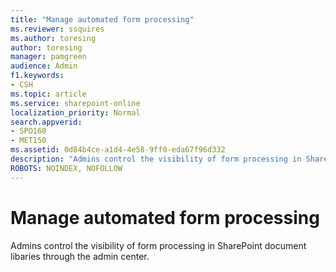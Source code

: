 ```yaml
---
title: "Manage automated form processing"
ms.reviewer: ssquires
ms.author: toresing
author: toresing
manager: pamgreen
audience: Admin
f1.keywords:
- CSH
ms.topic: article
ms.service: sharepoint-online
localization_priority: Normal
search.appverid:
- SPO160
- MET150
ms.assetid: 0d84b4ce-a1d4-4e58-9ff0-eda67f96d332
description: "Admins control the visibility of form processing in SharePoint document libaries through the admin center."
ROBOTS: NOINDEX, NOFOLLOW
---
```


# Manage automated form processing

Admins control the visibility of form processing in SharePoint document libaries through the admin center.